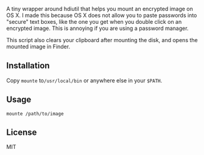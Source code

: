A tiny wrapper around hdiutil that helps you mount an encrypted image on OS X.
I made this because OS X does not allow you to paste passwords into "secure" text boxes, like the one you get when you double click on an encrypted image. 
This is annoying if you are using a password manager. 

This script also clears your clipboard after mounting the disk, and opens the mounted image in Finder.

## Installation
Copy `mounte` to`/usr/local/bin` or anywhere else in your `$PATH`.

## Usage
`mounte /path/to/image`

## License
MIT
